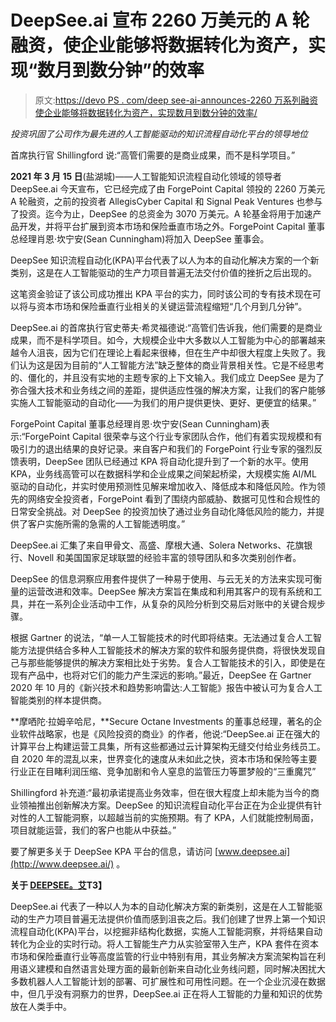 # DeepSee.ai 宣布 2260 万美元的 A 轮融资，使企业能够将数据转化为资产，实现“数月到数分钟”的效率

> 原文:[https://devo PS . com/deep see-ai-announces-2260 万系列融资使企业能够将数据转化为资产，实现数月到数分钟的效率/](https://devops.com/deepsee-ai-announces-22-6m-series-a-funding-to-enable-enterprises-to-turn-data-into-assets-for-months-to-minutes-efficiencies/)

*投资巩固了公司作为最先进的人工智能驱动的知识流程自动化平台的领导地位*

首席执行官 Shillingford 说:“高管们需要的是商业成果，而不是科学项目。”

**2021 年 3 月 15 日**(盐湖城)——人工智能知识流程自动化领域的领导者 DeepSee.ai 今天宣布，它已经完成了由 ForgePoint Capital 领投的 2260 万美元 A 轮融资，之前的投资者 AllegisCyber Capital 和 Signal Peak Ventures 也参与了投资。迄今为止，DeepSee 的总资金为 3070 万美元。A 轮基金将用于加速产品开发，并将平台扩展到资本市场和保险垂直市场之外。ForgePoint Capital 董事总经理肖恩·坎宁安(Sean Cunningham)将加入 DeepSee 董事会。

DeepSee 知识流程自动化(KPA)平台代表了以人为本的自动化解决方案的一个新类别，这是在人工智能驱动的生产力项目普遍无法交付价值的挫折之后出现的。

这笔资金验证了该公司成功推出 KPA 平台的实力，同时该公司的专有技术现在可以将与资本市场和保险垂直行业相关的关键运营流程缩短“几个月到几分钟”。

DeepSee.ai 的首席执行官史蒂夫·希灵福德说:“高管们告诉我，他们需要的是商业成果，而不是科学项目。如今，大规模企业中大多数以人工智能为中心的部署越来越令人沮丧，因为它们在理论上看起来很棒，但在生产中却很大程度上失败了。我们认为这是因为目前的“人工智能方法”缺乏整体的商业背景相关性。它是不经思考的、僵化的，并且没有实地的主题专家的上下文输入。我们成立 DeepSee 是为了弥合强大技术和业务线之间的差距，提供适应性强的解决方案，让我们的客户能够实施人工智能驱动的自动化——为我们的用户提供更快、更好、更便宜的结果。”

ForgePoint Capital 董事总经理肖恩·坎宁安(Sean Cunningham)表示:“ForgePoint Capital 很荣幸与这个行业专家团队合作，他们有着实现规模和有吸引力的退出结果的良好记录。来自客户和我们的 ForgePoint 行业专家的强烈反馈表明，DeepSee 团队已经通过 KPA 将自动化提升到了一个新的水平。使用 KPA，业务线高管可以在数据科学和企业成果之间架起桥梁，大规模实施 AI/ML 驱动的自动化，并实时使用预测性见解来增加收入、降低成本和降低风险。作为领先的网络安全投资者，ForgePoint 看到了围绕内部威胁、数据可见性和合规性的日常安全挑战。对 DeepSee 的投资加快了通过业务自动化降低风险的能力，并提供了客户实施所需的急需的人工智能透明度。”

DeepSee.ai 汇集了来自甲骨文、高盛、摩根大通、Solera Networks、花旗银行、Novell 和美国国家足球联盟的经验丰富的领导团队和多次类别创作者。

DeepSee 的信息洞察应用套件提供了一种易于使用、与云无关的方法来实现可衡量的运营改进和效率。DeepSee 解决方案旨在集成和利用其客户的现有系统和工具，并在一系列企业活动中工作，从复杂的风险分析到交易后对账中的关键合规步骤。

根据 Gartner 的说法，“单一人工智能技术的时代即将结束。无法通过复合人工智能方法提供结合多种人工智能技术的解决方案的软件和服务提供商，将很快发现自己与那些能够提供的解决方案相比处于劣势。复合人工智能技术的引入，即使是在现有产品中，也将对它们的能力产生深远的影响。”最近，DeepSee 在 Gartner 2020 年 10 月的《新兴技术和趋势影响雷达:人工智能》报告中被认可为复合人工智能类别的样本提供商。

**摩哂陀·拉姆辛哈尼，**Secure Octane Investments 的董事总经理，著名的企业软件战略家，也是《风险投资的商业》的作者，他说:“DeepSee.ai 正在强大的计算平台上构建运营工具集，所有这些都通过云计算架构无缝交付给业务线员工。自 2020 年的混乱以来，世界变化的速度从未如此之快，资本市场和保险等主要行业正在目睹利润压缩、竞争加剧和令人窒息的监管压力等噩梦般的“三重魔咒”

Shillingford 补充道:“最初承诺提高业务效率，但在很大程度上却未能为当今的商业领袖推出创新解决方案。DeepSee 的知识流程自动化平台正在为企业提供有针对性的人工智能洞察，以超越当前的实施预期。有了 KPA，人们就能控制局面，项目就能运营，我们的客户也能从中获益。”

要了解更多关于 DeepSee KPA 平台的信息，请访问 [www.deepsee.ai](http://www.deepsee.ai/) 。

**关于 [DEEPSEE。艾](http://deepsee.ai/)T3】**

DeepSee.ai 代表了一种以人为本的自动化解决方案的新类别，这是在人工智能驱动的生产力项目普遍无法提供价值而感到沮丧之后。我们创建了世界上第一个知识流程自动化(KPA)平台，以挖掘非结构化数据，实施人工智能洞察，并将结果自动转化为企业的实时行动。将人工智能生产力从实验室带入生产，KPA 套件在资本市场和保险垂直行业等高度监管的行业中特别有用，其业务解决方案流架构旨在利用语义建模和自然语言处理方面的最新创新来自动化业务线问题，同时解决困扰大多数机器人人工智能计划的部署、可扩展性和可用性问题。在一个企业沉浸在数据中，但几乎没有洞察力的世界，DeepSee.ai 正在将人工智能的力量和知识的优势放在人类手中。